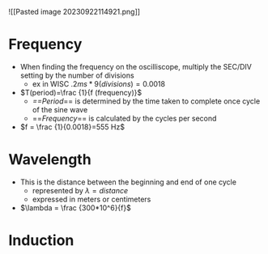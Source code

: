 ![[Pasted image 20230922114921.png]]

# Frequency
- When finding the frequency on the oscilliscope, multiply the SEC/DIV setting by the number of divisions
	- ex in WISC $.2ms*9(divisions)=0.0018$
- $T(period)=\frac {1}{f (frequency)}$
	- *==Period*== is determined by the time taken to complete once cycle of the sine wave
	- ==*Frequency*== is calculated by the cycles per second
- $f = \frac {1}{0.0018}=555 Hz$

# Wavelength
- This is the distance between the beginning and end of one cycle
	- represented by $\lambda = distance$ 
	- expressed in meters or centimeters
- $\lambda = \frac {300*10^6}{f}$ 

# Induction
